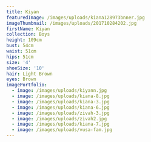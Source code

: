 ```yaml
---
title: Kiyan
featuredImage: /images/uploads/kiana128973bnner.jpg
imageThumbnail: /images/uploads/201710284202.jpg
firstName: Kiyan
collection: Boys
height: 109cm
bust: 54cm
waist: 51cm
hips: 51cm
size: '4'
shoeSize: '10'
hair: Light Brown
eyes: Brown
imagePortfolio:
  - image: /images/uploads/kiyann.jpg
  - image: /images/uploads/kiana-8.jpg
  - image: /images/uploads/kiana-3.jpg
  - image: /images/uploads/kiana-6.jpg
  - image: /images/uploads/zivah-3.jpg
  - image: /images/uploads/zivah2.jpg
  - image: /images/uploads/kiana-7.jpg
  - image: /images/uploads/vusa-fam.jpg
---
```


